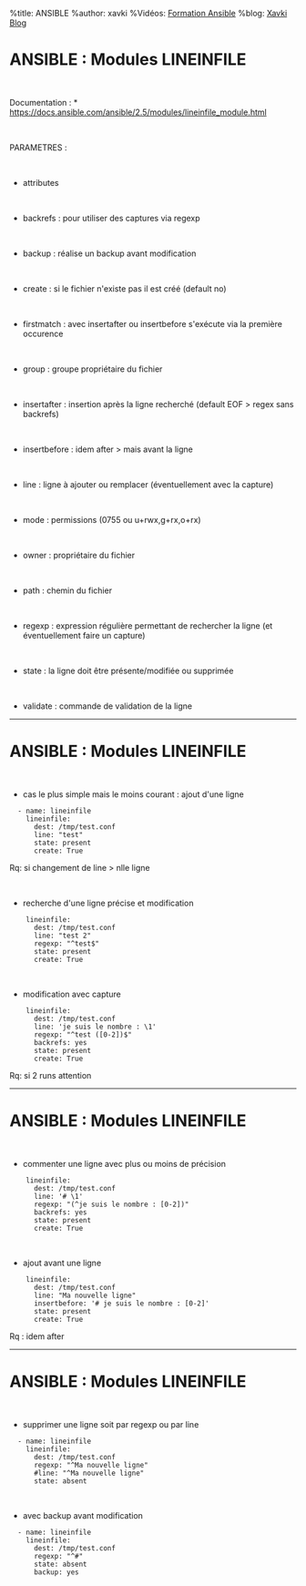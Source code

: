%title: ANSIBLE
%author: xavki
%Vidéos: [Formation Ansible](https://www.youtube.com/playlist?list=PLn6POgpklwWoCpLKOSw3mXCqbRocnhrh-)
%blog: [Xavki Blog](https://xavki.blog)


# ANSIBLE : Modules LINEINFILE


<br>

Documentation : 
	* https://docs.ansible.com/ansible/2.5/modules/lineinfile_module.html

<br>

PARAMETRES :

<br>

* attributes

<br>

* backrefs : pour utiliser des captures via regexp

<br>

* backup : réalise un backup avant modification

<br>

* create : si le fichier n'existe pas il est créé (default no)

<br>

* firstmatch : avec insertafter ou insertbefore s'exécute via la première occurence

<br>

* group : groupe propriétaire du fichier

<br>

* insertafter : insertion après la ligne recherché (default EOF > regex sans backrefs)

<br>

* insertbefore : idem after > mais avant la ligne

<br>

* line : ligne à ajouter ou remplacer (éventuellement avec la capture)

<br>

* mode : permissions (0755 ou u+rwx,g+rx,o+rx)

<br>

* owner : propriétaire du fichier

<br>

* path : chemin du fichier

<br>

* regexp : expression régulière permettant de rechercher la ligne (et éventuellement faire un capture)

<br>

* state : la ligne doit être présente/modifiée ou supprimée

<br>

* validate : commande de validation de la ligne

--------------------------------------------------------------------------------------

# ANSIBLE : Modules LINEINFILE


<br>

* cas le plus simple mais le moins courant : ajout d'une ligne

```
  - name: lineinfile
    lineinfile: 
      dest: /tmp/test.conf 
      line: "test"
      state: present
      create: True
```

Rq: si changement de line > nlle ligne

<br>

* recherche d'une ligne précise et modification

```
    lineinfile:
      dest: /tmp/test.conf
      line: "test 2"
      regexp: "^test$"
      state: present
      create: True
```

<br>

* modification avec capture

```
    lineinfile:
      dest: /tmp/test.conf
      line: 'je suis le nombre : \1'
      regexp: "^test ([0-2])$"
      backrefs: yes
      state: present
      create: True
```

Rq: si 2 runs attention

--------------------------------------------------------------------------------------

# ANSIBLE : Modules LINEINFILE


<br>

* commenter une ligne avec plus ou moins de précision

```
    lineinfile:
      dest: /tmp/test.conf
      line: '# \1'
      regexp: "(^je suis le nombre : [0-2])"
      backrefs: yes
      state: present
      create: True
```

<br>

* ajout avant une ligne

```
    lineinfile:
      dest: /tmp/test.conf
      line: "Ma nouvelle ligne"
      insertbefore: '# je suis le nombre : [0-2]'
      state: present
      create: True
```

Rq : idem after

--------------------------------------------------------------------------------------

# ANSIBLE : Modules LINEINFILE


<br>

* supprimer une ligne soit par regexp ou par line

```
  - name: lineinfile
    lineinfile:
      dest: /tmp/test.conf
      regexp: "^Ma nouvelle ligne"
      #line: "^Ma nouvelle ligne"
      state: absent
```

<br>

* avec backup avant modification

```
  - name: lineinfile
    lineinfile: 
      dest: /tmp/test.conf
      regexp: "^#"
      state: absent
      backup: yes
```
